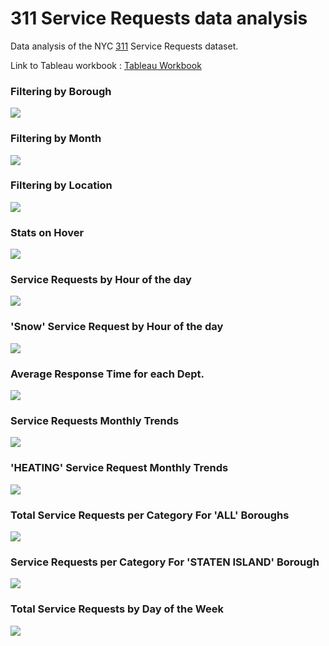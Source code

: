 # 311 Service Requests data analysis
Data analysis of the NYC [311](https://nycopendata.socrata.com/Social-Services/311-Service-Requests-from-2010-to-Present/erm2-nwe9) Service Requests dataset.

Link to Tableau workbook :  [Tableau Workbook](https://vishalbharti1990.github.io/CSC-84030-Big-Data-management-Final-Project/)

### Filtering by Borough
![](Images/311_snap1.png)

### Filtering by Month
![](Images/311_snap2.png)

### Filtering by Location
![](Images/311_snap3.png)

### Stats on Hover
![](Images/311_snap4.png)

### Service Requests by Hour of the day
![](Images/311_snap5.png)

### 'Snow' Service Request by Hour of the day
![](Images/311_snap6.png)

### Average Response Time for each Dept.
![](Images/311_snap7.png)

### Service Requests Monthly Trends
![](Images/311_snap71.png)

### 'HEATING' Service Request Monthly Trends
![](Images/311_snap8.png)

### Total Service Requests per Category For 'ALL' Boroughs 
![](Images/311_snap9.png)

### Service Requests per Category For 'STATEN ISLAND' Borough
![](Images/311_snap10.png)

### Total Service Requests by Day of the Week
![](Images/311_snap11.png)

